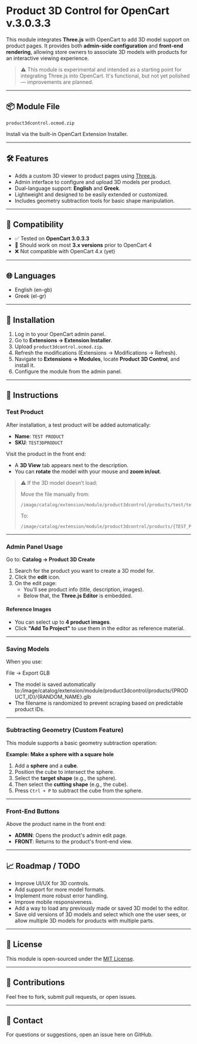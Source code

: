 # Product 3D Control for OpenCart v.3.0.3.3

This module integrates **Three.js** with OpenCart to add 3D model support on product pages. It provides both **admin-side configuration** and **front-end rendering**, allowing store owners to associate 3D models with products for an interactive viewing experience.

> ⚠️ This module is experimental and intended as a starting point for integrating Three.js into OpenCart. It's functional, but not yet polished — improvements are planned.

---

## 📦 Module File

`product3dcontrol.ocmod.zip`

Install via the built-in OpenCart Extension Installer.

---

## 🛠 Features

- Adds a custom 3D viewer to product pages using [Three.js](https://threejs.org/).
- Admin interface to configure and upload 3D models per product.
- Dual-language support: **English** and **Greek**.
- Lightweight and designed to be easily extended or customized.
- Includes geometry subtraction tools for basic shape manipulation.

---

## 🧩 Compatibility

- ✅ Tested on **OpenCart 3.0.3.3**
- 🚧 Should work on most **3.x versions** prior to OpenCart 4
- ❌ Not compatible with OpenCart 4.x (yet)

---

## 🌐 Languages

- English (en-gb)
- Greek (el-gr)

---

## 📂 Installation

1. Log in to your OpenCart admin panel.
2. Go to **Extensions → Extension Installer**.
3. Upload `product3dcontrol.ocmod.zip`.
4. Refresh the modifications (Extensions → Modifications → Refresh).
5. Navigate to **Extensions → Modules**, locate **Product 3D Control**, and install it.
6. Configure the module from the admin panel.

---

## 🧾 Instructions

### Test Product

After installation, a test product will be added automatically:
- **Name**: `TEST PRODUCT`
- **SKU**: `TEST3DPRODUCT`

Visit the product in the front end:
- A **3D View** tab appears next to the description.
- You can **rotate** the model with your mouse and **zoom in/out**.

> ⚠️ If the 3D model doesn’t load:
>
> Move the file manually from:
> ```
> /image/catalog/extension/module/product3dcontrol/products/test/test_model.glb
> ```
> To:
> ```
> /image/catalog/extension/module/product3dcontrol/products/{TEST_PRODUCT_ID}/test_model.glb
> ```

---

### Admin Panel Usage

Go to: **Catalog → Product 3D Create**

1. Search for the product you want to create a 3D model for.
2. Click the **edit** icon.
3. On the edit page:
   - You'll see product info (title, description, images).
   - Below that, the **Three.js Editor** is embedded.

#### Reference Images

- You can select up to **4 product images**.
- Click **"Add To Project"** to use them in the editor as reference material.

---

### Saving Models

When you use:

File → Export GLB
- The model is saved automatically to:/image/catalog/extension/module/product3dcontrol/products/{PRODUCT_ID}/{RANDOM_NAME}.glb
- The filename is randomized to prevent scraping based on predictable product IDs.

---

### Subtracting Geometry (Custom Feature)

This module supports a basic geometry subtraction operation:

**Example: Make a sphere with a square hole**
1. Add a **sphere** and a **cube**.
2. Position the cube to intersect the sphere.
3. Select the **target shape** (e.g., the sphere).
4. Then select the **cutting shape** (e.g., the cube).
5. Press `Ctrl + P` to subtract the cube from the sphere.

---

### Front-End Buttons

Above the product name in the front end:
- **ADMIN**: Opens the product's admin edit page.
- **FRONT**: Returns to the product's front-end view.

---

## 📈 Roadmap / TODO

- Improve UI/UX for 3D controls.
- Add support for more model formats.
- Implement more robust error handling.
- Improve mobile responsiveness.
- Add a way to load any previously made or saved 3D model to the editor.
- Save old versions of 3D models and select which one the user sees, or allow multiple 3D models for products with multiple parts.
---

## 📄 License

This module is open-sourced under the [MIT License](LICENSE).

---

## 🤝 Contributions

Feel free to fork, submit pull requests, or open issues.

---

## 📧 Contact

For questions or suggestions, open an issue here on GitHub.
